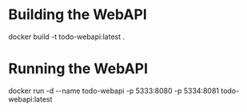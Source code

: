 
# Building the WebAPI
docker build -t todo-webapi:latest .

# Running the WebAPI
docker run -d --name todo-webapi -p 5333:8080 -p 5334:8081 todo-webapi:latest